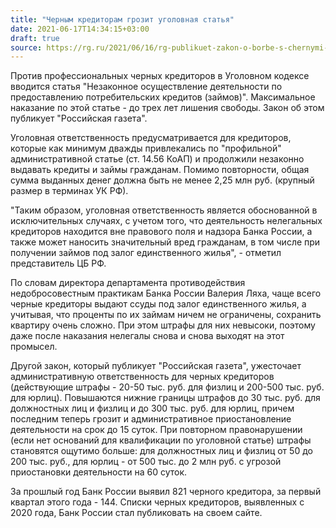 ```yaml
---
title: "Черным кредиторам грозит уголовная статья"
date: 2021-06-17T14:34:15+03:00
draft: true
source: https://rg.ru/2021/06/16/rg-publikuet-zakon-o-borbe-s-chernymi-kreditorami.html
---
```


Против профессиональных черных кредиторов в Уголовном кодексе вводится статья "Незаконное осуществление деятельности по предоставлению потребительских кредитов (займов)". Максимальное наказание по этой статье - до трех лет лишения свободы. Закон об этом публикует "Российская газета".

Уголовная ответственность предусматривается для кредиторов, которые как минимум дважды привлекались по "профильной" административной статье (ст. 14.56 КоАП) и продолжили незаконно выдавать кредиты и займы гражданам. Помимо повторности, общая сумма выданных денег должна быть не менее 2,25 млн руб. (крупный размер в терминах УК РФ).

"Таким образом, уголовная ответственность является обоснованной в исключительных случаях, с учетом того, что деятельность нелегальных кредиторов находится вне правового поля и надзора Банка России, а также может наносить значительный вред гражданам, в том числе при получении займов под залог единственного жилья", - отметил представитель ЦБ РФ.

По словам директора департамента противодействия недобросовестным практикам Банка России Валерия Ляха, чаще всего черные кредиторы выдают ссуды под залог единственного жилья, а учитывая, что проценты по их займам ничем не ограничены, сохранить квартиру очень сложно. При этом штрафы для них невысоки, поэтому даже после наказания нелегалы снова и снова выходят на этот промысел.

Другой закон, который публикует "Российская газета", ужесточает административную ответственность для черных кредиторов (действующие штрафы - 20-50 тыс. руб. для физлиц и 200-500 тыс. руб. для юрлиц). Повышаются нижние границы штрафов до 30 тыс. руб. для должностных лиц и физлиц и до 300 тыс. руб. для юрлиц, причем последним теперь грозит и административное приостановление деятельности на срок до 15 суток. При повторном правонарушении (если нет оснований для квалификации по уголовной статье) штрафы становятся ощутимо больше: для должностных лиц и физлиц от 50 до 200 тыс. руб., для юрлиц - от 500 тыс. до 2 млн руб. с угрозой приостановки деятельности на 60 суток.

За прошлый год Банк России выявил 821 черного кредитора, за первый квартал этого года - 144. Списки черных кредиторов, выявленных с 2020 года, Банк России стал публиковать на своем сайте.
